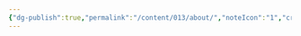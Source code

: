 ```yaml
---
{"dg-publish":true,"permalink":"/content/013/about/","noteIcon":"1","created":"2025-08-13T05:55:24.482+01:00","updated":"2025-08-13T05:55:29.865+01:00"}
---
```


